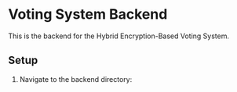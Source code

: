 # Voting System Backend

This is the backend for the Hybrid Encryption-Based Voting System.

## Setup

1. Navigate to the backend directory:

